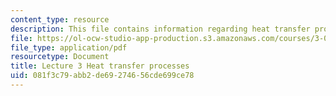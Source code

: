 ```yaml
---
content_type: resource
description: This file contains information regarding heat transfer processes.
file: https://ol-ocw-studio-app-production.s3.amazonaws.com/courses/3-044-materials-processing-spring-2013/081f3c79abb2de69274656cde699ce78_MIT3_044S13_Lec03.pdf
file_type: application/pdf
resourcetype: Document
title: Lecture 3 Heat transfer processes
uid: 081f3c79-abb2-de69-2746-56cde699ce78
---
```

